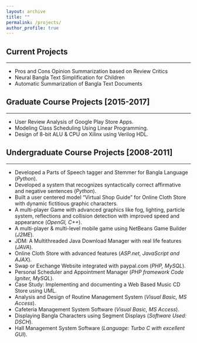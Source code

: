 ```yaml
---
layout: archive
title: ""
permalink: /projects/
author_profile: true
---
```


## Current Projects
----------------

* Pros and Cons Opinion Summarization based on Review Critics
* Neural Bangla Text Simplification for Children
* Automatic Summarization of Bangla Text Documents

## Graduate Course Projects [2015-2017]
----------------
* User Review Analysis of Google Play Store Apps.
* Modeling Class Scheduling Using Linear Programming.
* Design of 8-bit ALU & CPU on Xilinx using Verilog HDL.

## Undergraduate Course Projects [2008-2011]
----------------

* Developed a Parts of Speech tagger and Stemmer for Bangla Language (*Python*).
* Developed  a system  that  recognizes  syntactically  correct  affirmative  and negative sentences (*Python*).
* Built a user centered model “Virtual Shop Guide” for Online Cloth Store with dynamic fictitious graphic characters.
* A  multi-player  Game  with  advanced  graphics  like  fog,  lighting,  particle system, reflections and collision detection with improved  speed and appearance (*OpenGl, C++*).
* A multi-player & multi-level mobile game using NetBeans Game Builder (*J2ME*).
* JDM: A Multithreaded Java Download Manager with real life features (*JAVA*).
* Online Cloth Store with advanced features (*ASP.net, JavaScript and AJAX*).
* Swap or Exchange Website integrated with paypal.com (*PHP, MySQL*).
* Personal Scheduler and Appointment Manager (*PHP framework Code Igniter, MySQL*).
* Case Study: Implementing and documenting a Web Based Music CD Store using UML.
* Analysis and Design of Routine Management System (*Visual Basic, MS Access*).
* Cafeteria Management System Software (*Visual Basic, MS Access*).
* Displaying Bangla Characters using Segment Displays (*Software Used: DSCH*).
* Hall Management System Software (*Language: Turbo C with excellent GUI*).